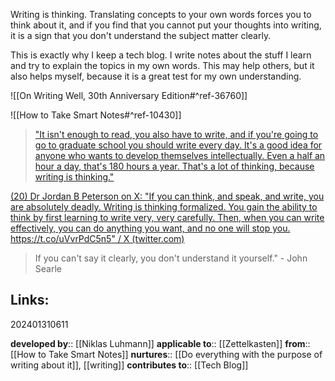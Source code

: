
Writing is thinking. Translating concepts to your own words forces you to think about it, and if you find that you cannot put your thoughts into writing, it is a sign that you don't understand the subject matter clearly.

This is exactly why I keep a tech blog. I write notes about the stuff I learn and try to explain the topics in my own words. This may help others, but it also helps myself, because it is a great test for my own understanding.

![[On Writing Well, 30th Anniversary Edition#^ref-36760]]

![[How to Take Smart Notes#^ref-10430]]


>["It isn't enough to read, you also have to write, and if you're going to go to graduate school you should write every day. It's a good idea for anyone who wants to develop themselves intellectually. Even a half an hour a day, that's 180 hours a year. That's a lot of thinking, because writing is thinking."](https://www.bing.com/ck/a?!&&p=4498d06252fbdf03JmltdHM9MTcwNjc0NTYwMCZpZ3VpZD0wNGFhOTJhZi1iZTBmLTYxYjMtMGQwNy04MTU4YmYwMjYwMmMmaW5zaWQ9NTg4Ng&ptn=3&ver=2&hsh=3&fclid=04aa92af-be0f-61b3-0d07-8158bf02602c&psq=jordan+peterson+quote+about+writing&u=a1aHR0cHM6Ly9qb3JkYW5wZXRlcnNvbnF1b3Rlcy5jb20vdGFnL3dyaXRpbmcvcGFnZS8yLw&ntb=1)

[(20) Dr Jordan B Peterson on X: "If you can think, and speak, and write, you are absolutely deadly. Writing is thinking formalized. You gain the ability to think by first learning to write very, very carefully. Then, when you can write effectively, you can do anything you want, and no one will stop you. https://t.co/uVvrPdC5n5" / X (twitter.com)](https://twitter.com/jordanbpeterson/status/1413182150984208394)

> If you can't say it clearly, you don't understand it yourself." - John Searle


## Links:



202401310611


**developed by**:: [[Niklas Luhmann]]
**applicable to**:: [[Zettelkasten]]
**from**:: [[How to Take Smart Notes]]
**nurtures**:: [[Do everything with the purpose of writing about it]], [[writing]]
**contributes to**:: [[Tech Blog]]